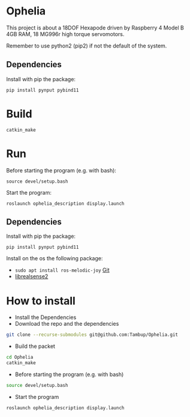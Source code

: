 # Ophelia
This project is about a 18DOF Hexapode driven by Raspberry 4 Model B 4GB RAM, 18 MG996r high torque servomotors.

Remember to use python2 (pip2) if not the default of the system.

## Dependencies

Install with pip the package:

`pip install pynput pybind11`

# Build
`catkin_make`

# Run
Before starting the program (e.g. with bash):

`source devel/setup.bash`

Start the program:

`roslaunch ophelia_description display.launch`


## Dependencies
Install with pip the package:

`pip install pynput pybind11`

Install on the os the following package:

- `sudo apt install ros-melodic-joy` [Git](https://github.com/ros-drivers/joystick_drivers)
- [librealsense2](http://wiki.ros.org/librealsense2)

# How to install
* Install the Dependencies
* Download the repo and the dependencies
``` bash
git clone --recurse-submodules git@github.com:Tambup/Ophelia.git
```
* Build the packet
``` bash
cd Ophelia
catkin_make
```
* Before starting the program (e.g. with bash)
 ``` bash
 source devel/setup.bash
 ```
* Start the program
``` bash
roslaunch ophelia_description display.launch
```
